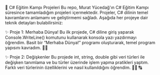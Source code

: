 🚀 C# Eğitim Kampı Projeleri
Bu repo, Murat Yücedağ'ın C# Eğitim Kampı süresince tamamladığım projeleri içermektedir. Projeler, C# dilinin temel kavramlarını anlamamı ve geliştirmemi sağladı. Aşağıda her projeye dair teknik detayları bulabilirsiniz:

✨ Proje 1: Merhaba Dünya!
Bu ilk projede, C# diline giriş yaparak Console.WriteLine() komutunu kullanarak konsola yazı yazdırmayı öğrendim. Basit bir “Merhaba Dünya!” programı oluşturarak, temel program yapısını kavradım. :technologist:

✨ Proje 2: Değişkenler
Bu projede int, string, double gibi veri türleri ile değişken tanımlama ve bu türler üzerinde işlem yapma pratikleri yaptım. Farklı veri türlerinin özelliklerini ve nasıl kullanıldığını öğrendim. :man_technologist: 	:capital_abcd:

